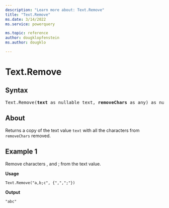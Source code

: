 ```yaml
---
description: "Learn more about: Text.Remove"
title: "Text.Remove"
ms.date: 3/14/2022
ms.service: powerquery

ms.topic: reference
author: dougklopfenstein
ms.author: dougklo

---
```

# Text.Remove

## Syntax

<pre>
Text.Remove(<b>text</b> as nullable text, <b>removeChars</b> as any) as nullable text
</pre>
  
## About

Returns a copy of the text value `text` with all the characters from `removeChars` removed.

## Example 1

Remove characters , and ; from the text value.

**Usage**

```powerquery-m
Text.Remove("a,b;c", {",",";"})
```

**Output**

`"abc"`
